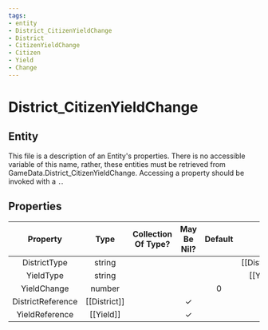 ```yaml
---
tags:
- entity
- District_CitizenYieldChange
- District
- CitizenYieldChange
- Citizen
- Yield
- Change
---
```

# District_CitizenYieldChange
## Entity
This file is a description of an Entity's properties. There is no accessible variable of this name, rather, these entities must be retrieved from GameData.District_CitizenYieldChange. Accessing a property should be invoked with a `.`.
## Properties
|	Property	|	Type	|	Collection Of Type?	|	May Be Nil?	|	Default	|	References	|	Key	|	Notes	|
|	:-:	|	:-:	|	:-:	|	:-:	|	:-:	|	:-:	|	:-:	|	-:	|
|	DistrictType	|	string	|		|		|		|	[[District]].DistrictType	|		|	|
|	YieldType	|	string	|		|		|		|	[[Yield]].YieldType	|		|	|
|	YieldChange	|	number	|		|		|	0	|		|		|	|
|	DistrictReference	|	[[District]]	|		|	✓	|		|		|		|	|
|	YieldReference	|	[[Yield]]	|		|	✓	|		|		|		|	|
